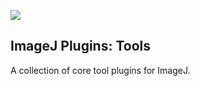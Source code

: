 ![](http://jenkins.imagej.net/job/ImageJ-plugins-tools/lastBuild/badge/icon)

ImageJ Plugins: Tools
---------------------

A collection of core tool plugins for ImageJ.

